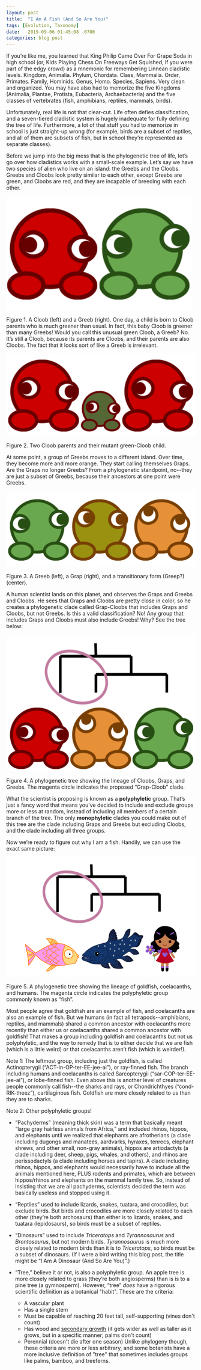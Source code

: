 ```yaml
---
layout: post
title:  "I Am A Fish (And So Are You)"
tags: [Evolution, Taxonomy]
date:   2019-09-06 01:45:08 -0700
categories: blog post
---
```

If you’re like me, you learned that King Philip Came Over For Grape Soda in high school (or, Kids Playing Chess On Freeways Get Squished, if you were part of the edgy crowd) as a mnemonic for remembering Linnean cladistic levels.  Kingdom, Animalia.  Phylum, Chordata.  Class, Mammalia.  Order, Primates.  Family, Hominids.  Genus, Homo.  Species, Sapiens.  Very clean and organized.  You may have also had to memorize the five Kingdoms (Animalia, Plantae, Protista, Eubacteria, Archaebacteria) and the five classes of vertebrates (fish, amphibians, reptiles, mammals, birds).

Unfortunately, real life is not that clear-cut.  Life often defies classification, and a seven-tiered cladistic system is hugely inadequate for fully defining the tree of life.  Furthermore, a lot of that stuff you had to memorize in school is just straight-up wrong (for example, birds are a subset of reptiles, and all of them are subsets of fish, but in school they’re represented as separate classes).

Before we jump into the big mess that is the phylogenetic tree of life, let’s go over how cladistics works with a small-scale example.  Let’s say we have two species of alien who live on an island: the Greebs and the Cloobs.  Greebs and Cloobs look pretty similar to each other, except Greebs are green, and Cloobs are red, and they are incapable of breeding with each other.

![fig-1](/assets/images/posts/i-am-a-fish-1.1.png)

Figure 1. A Cloob (left) and a Greeb (right).
One day, a child is born to Cloob parents who is much greener than usual.  In fact, this baby Cloob is greener than many Greebs!  Would you call this unusual green Cloob, a Greeb?  No.  It’s still a Cloob, because its parents are Cloobs, and their parents are also Cloobs.  The fact that it looks sort of like a Greeb is irrelevant.

![fig-2](/assets/images/posts/i-am-a-fish-1.2.png)

Figure 2. Two Cloob parents and their mutant green-Cloob child.

At some point, a group of Greebs moves to a different island.  Over time, they become more and more orange.  They start calling themselves Graps.  Are the Graps no longer Greebs?  From a phylogenetic standpoint, no--they are just a subset of Greebs, because their ancestors at one point were Greebs.

![fig-3](/assets/images/posts/i-am-a-fish-1.3.png)

Figure 3. A Greeb (left), a Grap (right), and a transitionary form (Greep?) (center).

A human scientist lands on this planet, and observes the Graps and Greebs and Cloobs.  He sees that Graps and Cloobs are pretty close in color, so he creates a phylogenetic clade called Grap-Cloobs that includes Graps and Cloobs, but not Greebs.  Is this a valid classification?  No!  Any group that includes Graps and Cloobs must also include Greebs!  Why? See the tree below:

![fig-4](/assets/images/posts/i-am-a-fish-1.4.png)

Figure 4. A phylogenetic tree showing the lineage of Cloobs, Graps, and Greebs.  The magenta circle indicates the proposed “Grap-Cloob” clade.

What the scientist is proposing is known as a **polyphyletic** group.  That’s just a fancy word that means you’ve decided to include and exclude groups more or less at random, instead of including all members of a certain branch of the tree.  The only **monophyletic** clades you could make out of this tree are the clade including Graps and Greebs but excluding Cloobs, and the clade including all three groups.

Now we’re ready to figure out why I am a fish.  Handily, we can use the exact same picture:

![fig-5](/assets/images/posts/i-am-a-fish-1.5.png)

Figure 5. A phylogenetic tree showing the lineage of goldfish, coelacanths, and humans.  The magenta circle indicates the polyphyletic group commonly known as “fish”.

Most people agree that goldfish are an example of fish, and coelacanths are also an example of fish.  But we humans (in fact all tetrapods--amphibians, reptiles, and mammals) shared a common ancestor with coelacanths more recently than either us or coelacanths shared a common ancestor with goldfish!  That makes a group including goldfish and coelacanths but not us polyphyletic, and the way to remedy that is to either decide that we are fish (which is a little weird) or that coelacanths aren’t fish (which is weirder!).

Note 1: The leftmost group, including just the goldfish, is called Actinopterygii (“ACT-in-OP-ter-EE-jee-ai”), or ray-finned fish.  The branch including humans and coelacanths is called Sarcopterygii (“sar-COP-ter-EE-jee-ai”), or lobe-finned fish.  Even above this is another level of creatures people commonly call fish--the sharks and rays, or Chondrichthyes (“cond-RIK-theez”), cartilaginous fish.  Goldfish are more closely related to us than they are to sharks.

Note 2: Other polyphyletic groups!
- “Pachyderms” (meaning thick skin) was a term that basically meant “large gray hairless animals from Africa,” and included rhinos, hippos, and elephants until we realized that elephants are afrotherians (a clade including dugongs and manatees, aardvarks, hyraxes, tenrecs, elephant shrews, and other small, non-gray animals), hippos are artiodactyls (a clade including deer, sheep, pigs, whales, and others), and rhinos are perissodactyls (a clade including horses and tapirs).  A clade including rhinos, hippos, and elephants would necessarily have to include all the animals mentioned here, PLUS rodents and primates, which are between hippos/rhinos and elephants on the mammal family tree.  So, instead of insisting that we are all pachyderms, scientists decided the term was basically useless and stopped using it.

- “Reptiles” used to include lizards, snakes, tuatara, and crocodiles, but exclude birds.  But birds and crocodiles are more closely related to each other (they’re both archosaurs) than either is to lizards, snakes, and tuatara (lepidosaurs), so birds must be a subset of reptiles.

- “Dinosaurs” used to include *Triceratops* and *Tyrannosaurus* and *Brontosaurus*, but not modern birds.  *Tyrannosaurus* is much more closely related to modern birds than it is to *Triceratops*, so birds must be a subset of dinosaurs.  (If I were a bird writing this blog post, the title might be “I Am A Dinosaur (And So Are You)”.)

- “Tree,” believe it or not, is also a polyphyletic group.  An apple tree is more closely related to grass (they’re both angiosperms) than is is to a pine tree (a gymnosperm).  However, “tree” _does_ have a rigorous scientific definition as a botanical "habit".  These are the criteria:
	- A vascular plant
	- Has a single stem
	- Must be capable of reaching 20 feet tall, self-supporting (vines don't count)
	- Has wood and [secondary growth](https://en.wikipedia.org/wiki/Secondary_growth) (it gets wider as well as taller as it grows, but in a specific manner; palms don't count)
	- Perennial (doesn't die after one season)
Unlike phylogeny though, these criteria are more or less arbitrary, and some botanists have a more inclusive definition of "tree" that sometimes includes groups like palms, bamboo, and treeferns.